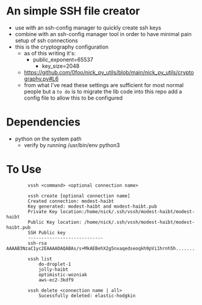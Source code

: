 # An simple SSH file creator
* use with an ssh-config manager to quickly create ssh keys
* combine with an ssh-config manager tool in order to have minimal pain setup of ssh connections
* this is the cryptography configuration
	* as of this writing it's:
		* public_exponent=65537
        	* key_size=2048
	* https://github.com/0foo/nick_py_utils/blob/main/nick_py_utils/cryptography.py#L6
	* from what I've read these settings are sufficient for most normal people but a `to do` is to migrate the lib code into this repo add a config file to allow this to be configured
# Dependencies
* python on the system path 
    * verify by running /usr/bin/env python3


# To Use

```
        vssh <command> <optional connection name>

        vssh create [optional connection name]
		Created connection: modest-haibt
		Key generated: modest-haibt and modest-haibt.pub
		Private Key location:/home/nick/.ssh/vssh/modest-haibt/modest-haibt
		Public Key location: /home/nick/.ssh/vssh/modest-haibt/modest-haibt.pub
		SSH Public key
		----------------------------
		ssh-rsa AAAAB3NzaC1yc2EAAAADAQABAs/s+MkAEBehX2g5nxaqedseoqkh9pVi1hrnh5h...........

        vssh list
            do-droplet-1
            jolly-haibt
            optimistic-wozniak
            aws-ec2-3kdf9

        vssh delete <connection name | all>
            Sucessfully deleted: elastic-hodgkin
```
